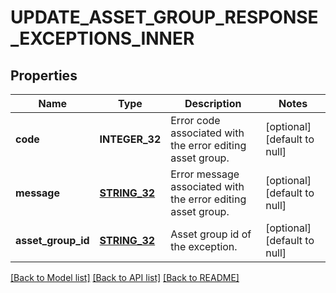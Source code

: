 # UPDATE_ASSET_GROUP_RESPONSE_EXCEPTIONS_INNER

## Properties
Name | Type | Description | Notes
------------ | ------------- | ------------- | -------------
**code** | **INTEGER_32** | Error code associated with the error editing asset group. | [optional] [default to null]
**message** | [**STRING_32**](STRING_32.md) | Error message associated with the error editing asset group. | [optional] [default to null]
**asset_group_id** | [**STRING_32**](STRING_32.md) | Asset group id of the exception. | [optional] [default to null]

[[Back to Model list]](../README.md#documentation-for-models) [[Back to API list]](../README.md#documentation-for-api-endpoints) [[Back to README]](../README.md)


